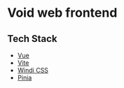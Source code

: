# Void web frontend

## Tech Stack

-   [Vue](https://v3.vuejs.org/)
-   [Vite](https://vitejs.dev/)
-   [Windi CSS](https://windicss.org/)
-   [Pinia](https://pinia.esm.dev/)

